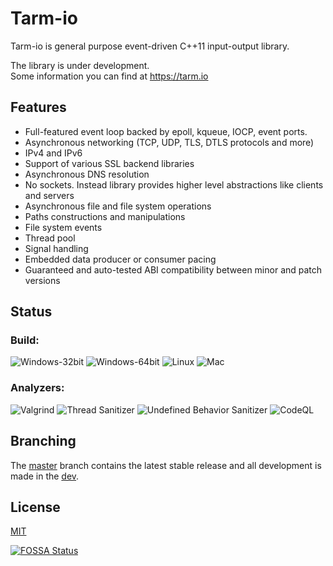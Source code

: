 # Tarm-io
Tarm-io is general purpose event-driven C++11 input-output library.  

The library is under development.  
Some information you can find at https://tarm.io

## Features

* Full-featured event loop backed by epoll, kqueue, IOCP, event ports.
* Asynchronous networking (TCP, UDP, TLS, DTLS protocols and more)
* IPv4 and IPv6
* Support of various SSL backend libraries
* Asynchronous DNS resolution
* No sockets. Instead library provides higher level abstractions like clients and servers
* Asynchronous file and file system operations
* Paths constructions and manipulations
* File system events
* Thread pool
* Signal handling
* Embedded data producer or consumer pacing
* Guaranteed and auto-tested ABI compatibility between minor and patch versions

## Status

### Build:
![Windows-32bit](https://github.com/tarm-project/tarm-io/workflows/Windows-32bit/badge.svg) 
![Windows-64bit](https://github.com/tarm-project/tarm-io/workflows/Windows-64bit/badge.svg) 
![Linux](https://github.com/tarm-project/tarm-io/workflows/Linux/badge.svg) 
![Mac](https://github.com/tarm-project/tarm-io/workflows/Mac/badge.svg) 

### Analyzers:
![Valgrind](https://github.com/tarm-project/tarm-io/workflows/Valgrind/badge.svg) 
![Thread Sanitizer](https://github.com/tarm-project/tarm-io/workflows/Thread%20Sanitizer/badge.svg) 
![Undefined Behavior Sanitizer](https://github.com/tarm-project/tarm-io/workflows/Undefined%20Behavior%20Sanitizer/badge.svg) 
![CodeQL](https://github.com/tarm-project/tarm-io/workflows/CodeQL/badge.svg) 
<!---
[<img src="https://img.shields.io/coverity/scan/21283.svg">](https://scan.coverity.com/projects/tarm-project-tarm-io) 
-->

## Branching
The [master](https://github.com/tarm-project/tarm-io/tree/master) branch contains the latest stable release and all development is made in the [dev](https://github.com/tarm-project/tarm-io/tree/dev).

## License
[MIT](https://app.fossa.com/api/projects/git%2Bgithub.com%2Ftarm-project%2Ftarm-io.svg?type=large)

[![FOSSA Status](https://app.fossa.com/api/projects/git%2Bgithub.com%2Ftarm-project%2Ftarm-io.svg?type=shield)](https://app.fossa.com/projects/git%2Bgithub.com%2Ftarm-project%2Ftarm-io?ref=badge_shield)
